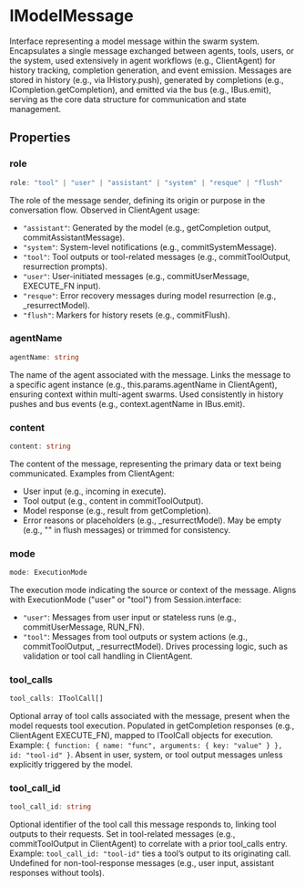 # IModelMessage

Interface representing a model message within the swarm system.
Encapsulates a single message exchanged between agents, tools, users, or the system, used extensively in agent workflows (e.g., ClientAgent) for history tracking, completion generation, and event emission.
Messages are stored in history (e.g., via IHistory.push), generated by completions (e.g., ICompletion.getCompletion), and emitted via the bus (e.g., IBus.emit), serving as the core data structure for communication and state management.

## Properties

### role

```ts
role: "tool" | "user" | "assistant" | "system" | "resque" | "flush"
```

The role of the message sender, defining its origin or purpose in the conversation flow.
Observed in ClientAgent usage:
- `"assistant"`: Generated by the model (e.g., getCompletion output, commitAssistantMessage).
- `"system"`: System-level notifications (e.g., commitSystemMessage).
- `"tool"`: Tool outputs or tool-related messages (e.g., commitToolOutput, resurrection prompts).
- `"user"`: User-initiated messages (e.g., commitUserMessage, EXECUTE_FN input).
- `"resque"`: Error recovery messages during model resurrection (e.g., _resurrectModel).
- `"flush"`: Markers for history resets (e.g., commitFlush).

### agentName

```ts
agentName: string
```

The name of the agent associated with the message.
Links the message to a specific agent instance (e.g., this.params.agentName in ClientAgent), ensuring context within multi-agent swarms.
Used consistently in history pushes and bus events (e.g., context.agentName in IBus.emit).

### content

```ts
content: string
```

The content of the message, representing the primary data or text being communicated.
Examples from ClientAgent:
- User input (e.g., incoming in execute).
- Tool output (e.g., content in commitToolOutput).
- Model response (e.g., result from getCompletion).
- Error reasons or placeholders (e.g., _resurrectModel).
May be empty (e.g., "" in flush messages) or trimmed for consistency.

### mode

```ts
mode: ExecutionMode
```

The execution mode indicating the source or context of the message.
Aligns with ExecutionMode ("user" or "tool") from Session.interface:
- `"user"`: Messages from user input or stateless runs (e.g., commitUserMessage, RUN_FN).
- `"tool"`: Messages from tool outputs or system actions (e.g., commitToolOutput, _resurrectModel).
Drives processing logic, such as validation or tool call handling in ClientAgent.

### tool_calls

```ts
tool_calls: IToolCall[]
```

Optional array of tool calls associated with the message, present when the model requests tool execution.
Populated in getCompletion responses (e.g., ClientAgent EXECUTE_FN), mapped to IToolCall objects for execution.
Example: `{ function: { name: "func", arguments: { key: "value" } }, id: "tool-id" }`.
Absent in user, system, or tool output messages unless explicitly triggered by the model.

### tool_call_id

```ts
tool_call_id: string
```

Optional identifier of the tool call this message responds to, linking tool outputs to their requests.
Set in tool-related messages (e.g., commitToolOutput in ClientAgent) to correlate with a prior tool_calls entry.
Example: `tool_call_id: "tool-id"` ties a tool’s output to its originating call.
Undefined for non-tool-response messages (e.g., user input, assistant responses without tools).
